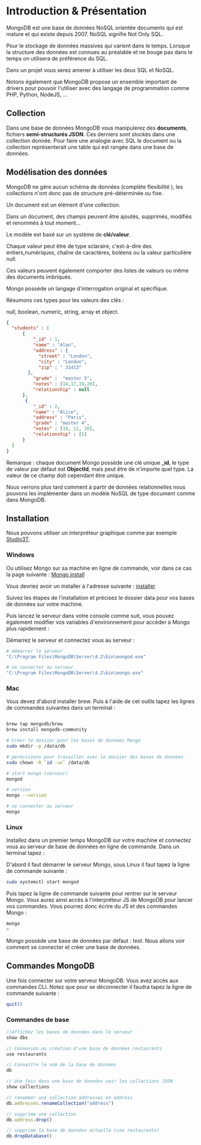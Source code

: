 # Introduction & Présentation

MongoDB est une base de données NoSQL orientée documents qui est mature et qui existe depuis 2007. NoSQL signifie Not Only SQL.

Pour le stockage de données massives qui varient dans le temps. Lorsque la structure des données est connues au préalable et ne bouge pas dans le temps on utilisera de préférence du SQL.

Dans un projet vous serez amener à utiliser les deux SQL et NoSQL.

Notons également que MongoDB propose un ensemble important de drivers pour pouvoir l'utiliser avec des langage de programmation comme PHP, Python, NodeJS, ...

## Collection

Dans une base de données MongoDB vous manipulerez des **documents**, fichiers **semi-structurés JSON**. Ces derniers sont stockés dans une collection donnée. Pour faire une analogie avec SQL le document ou la collection représenterait une table qui est rangée dans une base de données.

## Modélisation des données

MongoDB ne gère aucun schéma de données (complète flexibilité ), les collections n'ont donc pas de structure pré-déterminée ou fixe.

Un document est un élément d'une collection.

Dans un document, des champs peuvent être ajoutés, supprimés, modifiés et renommés à tout moment...

Le modèle est basé sur un système de **clé/valeur**.

Chaque valeur peut être de type sclaraire, c'est-à-dire des entiers,numériques, chaîne de caractères, boléens ou la valeur particulière null.

Ces valeurs peuvent également comporter des listes de valeurs ou même des documents imbriqués.

Mongo possède un langage d'interrogation original et spécifique.

Résumons ces types pour les valeurs des clés :

null, boolean, numeric, string, array et object.

```json
{
  "students" : [
      {
          "_id" : 1,
          "name" : "Alan",
          "address" : {
            "street" : "London",
            "city" : "London",
            "zip" : " 31413"
        },
          "grade" :  "master 5",
          "notes" : [14,17,19,20],
          "relationship" : null
      },
       {
          "_id" : 2,
          "name" : "Alice",
          "address" : "Paris",
          "grade" : "master 4",
          "notes" : [19, 11, 20],
          "relationship" : [1]
      }
  ]
}
```

Remarque : chaque document Mongo possède une clé unique **_id**, le type de  valeur par défaut est **ObjectId**, mais peut être de n'importe quel type. La valeur de ce champ doit cependant être unique.

Nous verrons plus tard comment à partir de données relationnelles nous pouvons les implémenter dans un modèle NoSQL de type document comme dans MongoDB.

## Installation

Nous pouvons utiliser un interpréteur graphique comme par exemple [Studio3T](https://studio3t.com/).

### Windows

Ou utilisez Mongo sur sa machine en ligne de commande, voir dans ce cas la page suivante : [Mongo install](https://docs.mongodb.com/manual/installation/)

Vous devriez avoir un installer à l'adresse suivante : [installer](https://www.mongodb.com/try/download/community)

Suivez les étapes de l'installation et précisez le dossier data pour vos bases de données sur votre machine.

Puis lancez le serveur dans votre console comme suit, vous pouvez également modifier vos variables d'environnement pour accèder à Mongo plus rapidement :

Démarrez le serveur et connectez vous au serveur :

```bash
# démarrer le serveur
"C:\Program Files\MongoDB\Server\4.2\bin\mongod.exe"

# se connecter au serveur
"C:\Program Files\MongoDB\Server\4.2\bin\mongo.exe"
```

### Mac

Vous devez d'abord installer brew. Puis à l'aide de cet outils tapez les lignes de commandes suivantes dans un terminal :

```bash

brew tap mongodb/brew
brew install mongodb-community

# Créer le dossier pour les bases de données Mongo
sudo mkdir -p /data/db

# permissions pour travailler avec le dossier des bases de données
sudo chown -R `id -un` /data/db

# start mongo (serveur)
mongod

# version
mongo --version

# se connecter au serveur
mongo
```

### Linux

Installez dans un premier temps MongoDB sur votre machine et connectez vous au serveur de base de données en ligne de commande. Dans un terminal tapez :

D'abord il faut démarrer le serveur Mongo, sous Linux il faut tapez la ligne de commande suivante :

```bash
sudo systemctl start mongod
```

Puis tapez la ligne de commande suivante pour rentrer sur le serveur Mongo. Vous aurez ainsi accès à l'interpréteur JS de MongoDB pour lancer vos commandes. Vous pourrez donc écrire du JS et des commandes Mongo :

```bash
mongo
>
```

Mongo possède une base de données par défaut : test. Nous allons voir comment se connecter et créer une base de données.

## Commandes MongoDB

Une fois connecter sur votre serveur MongoDB. Vous avez accès aux commandes CLI. Notez que pour se déconnecter il faudra tapez la ligne de commande suivante :

```bash
quit()
```

### Commandes de base

```js
//Affichez les bases de données dans le serveur
show dbs

// Connexion ou création d'une base de données restaurants
use restaurants

// Connaitre le nom de la base de données
db

// Une fois dans une base de données voir les collections JSON
show collections

// renommer une collection addresses en address
db.addresses.renameCollection("address")

// supprime une collection
db.address.drop()

// supprime la base de données actuelle (use restaurants)
db.dropDatabase()
```
